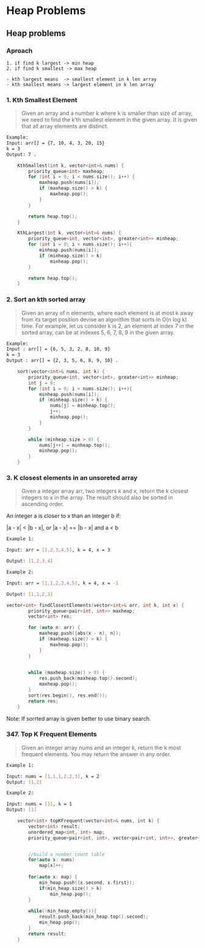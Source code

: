 # Heap Problems

## Heap problems
### Aproach
    1. if find k largest -> min heap
    2. if find k smallest -> max heap

    - kth largest means  -> smallest element in k len array
    - kth smallest means -> largest element in k len array

### 1. Kth Smallest Element
> Given an array and a number k where k is smaller than size of array,
we need to find the k’th smallest element in the given array.
It is given that all array elements are distinct.
```bash
Example:
Input: arr[] = {7, 10, 4, 3, 20, 15}
k = 3
Output: 7 . 

```

```cpp
    KthSmallest(int k, vector<int>& nums) {
        priority_queue<int> maxheap;
        for (int i = 0; i < nums.size(); i++) {
            maxheap.push(nums[i]);
            if (maxheap.size() > k) {
                maxheap.pop();
            }
        }

        return heap.top();
    }

    KthLargest(int k, vector<int>& nums) {
        priority_queue<int, vector<int>, greater<int>> minheap;
        for (int i = 0; i < nums.size(); i++){
            minheap.push(nums[i]);
            if (minheap.size() > k)
                minheap.pop();
        }

        return heap.top();
    }
```

### 2. Sort an kth sorted array
> Given an array of n elements, where each element is at most k away from its target position
 devise an algorithm that sorts in O(n log k) time.
 For example,
 let us consider k is 2, an element at index 7 in the sorted array, can be at indexes 5, 6, 7, 8, 9 in the given array.

```bash
Example:
Input : arr[] = {6, 5, 3, 2, 8, 10, 9}
k = 3 
Output : arr[] = {2, 3, 5, 6, 8, 9, 10} . 

```
```cpp
    sort(vector<int>& nums, int k) {
        priority_queue<int, vector<int>, greater<int>> minheap;
        int j = 0;
        for (int i = 0; i < nums.size(); i++){
            minheap.push(nums[i]);
            if (minheap.size() > k) {
                nums[j] = minheap.top();
                j++;
                minheap.pop();
            }
        }

        while (minheap.size > 0) {
            nums[j++] = minheap.top();
            minheap.pop();
        }
    }
```
### 3. K closest elements in an unsoreted array
>  Given a integer array arr, two integers k and x, return the k closest integers to x in the array.
The result should also be sorted in ascending order.

An integer a is closer to x than an integer b if:

|a - x| < |b - x|, or
|a - x| == |b - x| and a < b
 
```bash
Example 1:

Input: arr = [1,2,3,4,5], k = 4, x = 3

Output: [1,2,3,4]

Example 2:

Input: arr = [1,1,2,3,4,5], k = 4, x = -1

Output: [1,1,2,3]
```
```cpp
vector<int> findClosestElements(vector<int>& arr, int k, int x) {
        priority_queue<pair<int, int>> maxheap;
        vector<int> res;

        for (auto n: arr) {
            maxheap.push({abs(x - n), n});
            if (maxheap.size() > k) {
                maxheap.pop();
            }
        }

       
        while (maxheap.size() > 0) {
            res.push_back(maxheap.top().second);
            maxheap.pop();
        }
        sort(res.begin(), res.end());
        return res;
    }
```
Note: If sorrted array is given better to use binary search.
 
### 347. Top K Frequent Elements
> Given an integer array nums and an integer k, return the k most frequent elements. You may return the answer in any order.
```bash
Example 1:

Input: nums = [1,1,1,2,2,3], k = 2
Output: [1,2]

Example 2:

Input: nums = [1], k = 1
Output: [1]
```

```cpp
    vector<int> topKFrequent(vector<int>& nums, int k) {
        vector<int> result;
        unordered_map<int, int> map;
        priority_queue<pair<int, int>, vector<pair<int, int>>, greater<pair<int, int>>> min_heap;


        //build a number count table
        for(auto x: nums)
            map[x]++;
        
        for(auto x: map) {
            min_heap.push({x.second, x.first});
            if(min_heap.size() > k)
                min_heap.pop();
        }
        
        while(!min_heap.empty()){
            result.push_back(min_heap.top().second);
            min_heap.pop();
        }
        return result;
    }
```